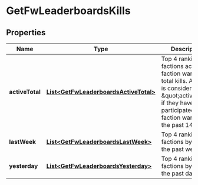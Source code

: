 
# GetFwLeaderboardsKills

## Properties
Name | Type | Description | Notes
------------ | ------------- | ------------- | -------------
**activeTotal** | [**List&lt;GetFwLeaderboardsActiveTotal&gt;**](GetFwLeaderboardsActiveTotal.md) | Top 4 ranking of factions active in faction warfare by total kills. A faction is considered \&quot;active\&quot; if they have participated in faction warfare in the past 14 days. | 
**lastWeek** | [**List&lt;GetFwLeaderboardsLastWeek&gt;**](GetFwLeaderboardsLastWeek.md) | Top 4 ranking of factions by kills in the past week | 
**yesterday** | [**List&lt;GetFwLeaderboardsYesterday&gt;**](GetFwLeaderboardsYesterday.md) | Top 4 ranking of factions by kills in the past day | 



